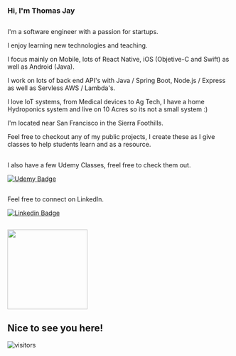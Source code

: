 ### Hi, I'm Thomas Jay


## 

I'm a software engineer with a passion for startups.

I enjoy learning new technologies and teaching.

I focus mainly on Mobile, lots of React Native, iOS (Objetive-C and Swift) as well as Android (Java).

I work on lots of back end API's with Java / Spring Boot, Node.js / Express as well as Servless AWS / Lambda's.

I love IoT systems, from Medical devices to Ag Tech, I have a home Hydroponics system and live on 10 Acres so its not a small system :)

I'm located near San Francisco in the Sierra Foothills.

Feel free to checkout any of my public projects, I create these as I give classes to help students learn and as a resource.




##
I also have a few Udemy Classes, freel free to check them out. 

[![Udemy Badge](https://about.udemy.com/wp-content/themes/wp-about/assets/images/udemy-logo-red.svg)](https://www.udemy.com/user/tomjay2)



##
Feel free to connect on LinkedIn. 

[![Linkedin Badge](https://img.shields.io/badge/-LinkedIn-0e76a8?style=flat-square&logo=Linkedin&logoColor=white)](https://www.linkedin.com/pub/thomas-jay/1/ba0/3b2)
    
    
## 
<img height="180em" src="https://github-readme-stats.vercel.app/api?username=ThomasJay&show_icons=true&hide_border=true&&count_private=true&include_all_commits=true" />

    
    
## Nice to see you here! &nbsp; 
![visitors](https://visitor-badge.glitch.me/badge?page_id=page.id)

